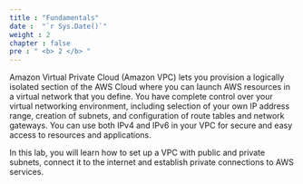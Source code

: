 ```yaml
---
title : "Fundamentals"
date :  "`r Sys.Date()`" 
weight : 2 
chapter : false
pre : " <b> 2 </b> "
---
```

Amazon Virtual Private Cloud (Amazon VPC) lets you provision a logically isolated section of the AWS Cloud where you can launch AWS resources in a virtual network that you define. You have complete control over your virtual networking environment, including selection of your own IP address range, creation of subnets, and configuration of route tables and network gateways. You can use both IPv4 and IPv6 in your VPC for secure and easy access to resources and applications.

In this lab, you will learn how to set up a VPC with public and private subnets, connect it to the internet and establish private connections to AWS services.

